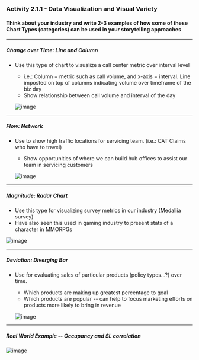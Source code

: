 
### Activity 2.1.1 - Data Visualization and Visual Variety

#### Think about your industry and write 2-3 examples of how some of these Chart Types (categories) can be used in your storytelling approaches

----------
##### **Change over Time: Line and Column**
* Use this type of chart to visualize a call center metric over interval level
  * i.e.: Column = metric such as call volume, and x-axis = interval. Line imposted on top of columns indicating volume over timeframe of the biz day
  * Show relationship between call volume and interval of the day 


   ![image](https://github.com/Jeni-D/PUBLIC/assets/145617867/60758b7e-086d-4223-9e9c-0ad994e4dd4c)

----------
##### **Flow: Network**
* Use to show high traffic locations for servicing team. (i.e.: CAT Claims who have to travel)
  *  Show opportunities of where we can build hub offices to assist our team in servicing customers


  ![image](https://github.com/Jeni-D/PUBLIC/assets/145617867/b08e3fb2-a806-4699-a23a-b94177d736f9)

----------  
##### **Magnitude: Radar Chart**
* Use this type for visualizing survey metrics in our industry (Medallia survey)
 * Have also seen this used in gaming industry to present stats of a character in MMORPGs


  ![image](https://github.com/Jeni-D/PUBLIC/assets/145617867/3bba494a-370b-48a5-ba1f-cb66f507ded8)

----------
##### **Deviation: Diverging Bar**
* Use for evaluating sales of particular products (policy types...?) over time.
   * Which products are making up greatest percentage to goal
   * Which products are popular -- can help to focus marketing efforts on products more likely to bring in revenue
 
     
  ![image](https://github.com/Jeni-D/PUBLIC/assets/145617867/b81425a9-4d4a-4dad-952f-fc0c10782f4a)

----------  

##### **Real World Example -- Occupancy and SL correlation**

![image](https://github.com/Jeni-D/PUBLIC/assets/145617867/28cd4fd4-f3a5-4e2b-9450-35d59924d12d)
